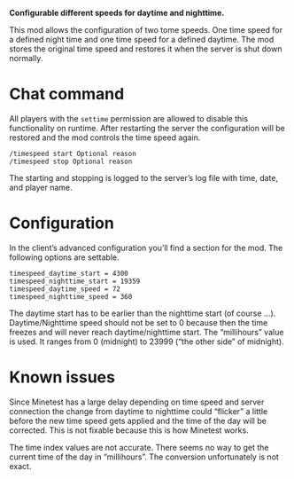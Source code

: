 **Configurable different speeds for daytime and nighttime.**

This mod allows the configuration of two tome speeds. One time speed for a defined night time and one time speed for a defined daytime. The mod stores the original time speed and restores it when the server is shut down normally.


# Chat command
All players with the `settime` permission are allowed to disable this functionality on runtime. After restarting the server the configuration will be restored and the mod controls the time speed again.

    /timespeed start Optional reason
    /timespeed stop Optional reason

The starting and stopping is logged to the server’s log file with time, date, and player name.

# Configuration
In the client’s advanced configuration you’ll find a section for the mod. The following options are settable.

~~~~
timespeed_daytime_start = 4300
timespeed_nighttime_start = 19359
timespeed_daytime_speed = 72
timespeed_nighttime_speed = 360
~~~~

The daytime start has to be earlier than the nighttime start (of course …). Daytime/Nighttime speed should not be set to 0 because then the time freezes and will never reach daytime/nighttime start. The “millihours” value is used. It ranges from 0 (midnight) to 23999 (“the other side” of midnight).

# Known issues
Since Minetest has a large delay depending on time speed and server connection the change from daytime to nighttime could “flicker” a little before the new time speed gets applied and the time of the day will be corrected. This is not fixable because this is how Minetest works.

The time index values are not accurate. There seems no way to get the current time of the day in “millihours”. The conversion unfortunately is not exact.
